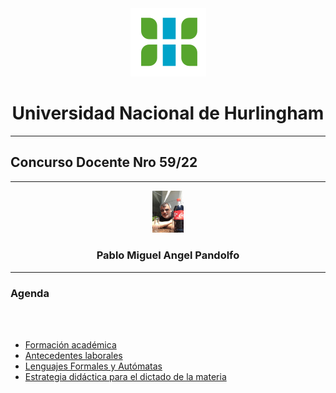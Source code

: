 <div align="center">
<div><img src="img/logo.png"/></div>
<div><h1>Universidad Nacional de Hurlingham</h1></div>
</div>

---

## Concurso Docente Nro 59/22

---

<div align="center">
<div><img src="img/YO.jpeg" width="50"/></div>
<div><h3>Pablo Miguel Angel Pandolfo</h3></div>
</div>

---

### Agenda

<br>
<br>

* [Formación académica](academica.md)
* [Antecedentes laborales](laboral.md)
* [Lenguajes Formales y Autómatas](lfya.md)
* [Estrategia didáctica para el dictado de la materia](estrategia.md)
